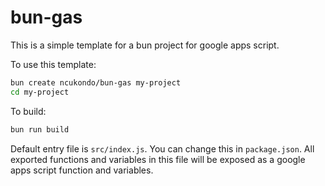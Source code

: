 # bun-gas

This is a simple template for a bun project for google apps script.

To use this template:

```bash
bun create ncukondo/bun-gas my-project
cd my-project
```

To build:

```bash
bun run build
```

Default entry file is `src/index.js`. You can change this in `package.json`.
All exported functions and variables in this file will be exposed as a google apps script function and variables.
